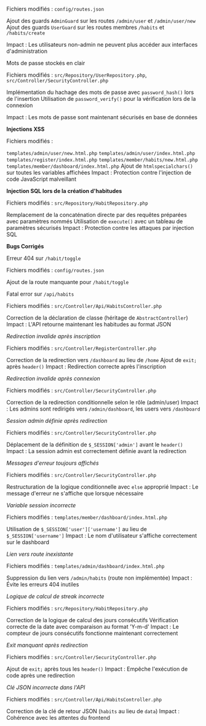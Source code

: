 Fichiers modifiés : `config/routes.json`

Ajout des guards `AdminGuard` sur les routes `/admin/user` et `/admin/user/new`
Ajout des guards `UserGuard` sur les routes membres `/habits` et `/habits/create`

Impact : Les utilisateurs non-admin ne peuvent plus accéder aux interfaces d'administration

Mots de passe stockés en clair

Fichiers modifiés : `src/Repository/UserRepository.php`, `src/Controller/SecurityController.php`

Implémentation du hachage des mots de passe avec `password_hash()` lors de l'insertion
Utilisation de `password_verify()` pour la vérification lors de la connexion

Impact : Les mots de passe sont maintenant sécurisés en base de données

**Injections XSS**

Fichiers modifiés :

`templates/admin/user/new.html.php`
`templates/admin/user/index.html.php`
`templates/register/index.html.php`
`templates/member/habits/new.html.php`
`templates/member/dashboard/index.html.php`
Ajout de `htmlspecialchars()` sur toutes les variables affichées
Impact : Protection contre l'injection de code JavaScript malveillant

**Injection SQL lors de la création d'habitudes**

Fichiers modifiés : `src/Repository/HabitRepository.php`

Remplacement de la concaténation directe par des requêtes préparées avec paramètres nommés
Utilisation de `execute()` avec un tableau de paramètres sécurisés
Impact : Protection contre les attaques par injection SQL

**Bugs Corrigés**

Erreur 404 sur `/habit/toggle`

Fichiers modifiés : `config/routes.json`

Ajout de la route manquante pour `/habit/toggle`

Fatal error sur `/api/habits`

Fichiers modifiés : `src/Controller/Api/HabitsController.php`

Correction de la déclaration de classe (héritage de `AbstractController`)
Impact : L'API retourne maintenant les habitudes au format JSON

_Redirection invalide après inscription_

Fichiers modifiés : `src/Controller/RegisterController.php`

Correction de la redirection vers `/dashboard` au lieu de `/home`
Ajout de `exit;` après `header()`
Impact : Redirection correcte après l'inscription

_Redirection invalide après connexion_

Fichiers modifiés : `src/Controller/SecurityController.php`

Correction de la redirection conditionnelle selon le rôle (admin/user)
Impact : Les admins sont redirigés vers `/admin/dashboard`, les users vers `/dashboard`

_Session admin définie après redirection_

Fichiers modifiés : `src/Controller/SecurityController.php`

Déplacement de la définition de `$_SESSION['admin']` avant le `header()`
Impact : La session admin est correctement définie avant la redirection

_Messages d'erreur toujours affichés_

Fichiers modifiés : `src/Controller/SecurityController.php`

Restructuration de la logique conditionnelle avec `else` approprié
Impact : Le message d'erreur ne s'affiche que lorsque nécessaire

_Variable session incorrecte_

Fichiers modifiés : `templates/member/dashboard/index.html.php`

Utilisation de `$_SESSION['user']['username']` au lieu de `$_SESSION['username']`
Impact : Le nom d'utilisateur s'affiche correctement sur le dashboard

_Lien vers route inexistante_

Fichiers modifiés : `templates/admin/dashboard/index.html.php`

Suppression du lien vers `/admin/habits` (route non implémentée)
Impact : Évite les erreurs 404 inutiles

_Logique de calcul de streak incorrecte_

Fichiers modifiés : `src/Repository/HabitRepository.php`

Correction de la logique de calcul des jours consécutifs
Vérification correcte de la date avec comparaison au format 'Y-m-d'
Impact : Le compteur de jours consécutifs fonctionne maintenant correctement

_Exit manquant après redirection_

Fichiers modifiés : `src/Controller/SecurityController.php`

Ajout de `exit;` après tous les `header()`
Impact : Empêche l'exécution de code après une redirection

_Clé JSON incorrecte dans l'API_

Fichiers modifiés : `src/Controller/Api/HabitsController.php`

Correction de la clé de retour JSON (`habits` au lieu de `data`)
Impact : Cohérence avec les attentes du frontend
